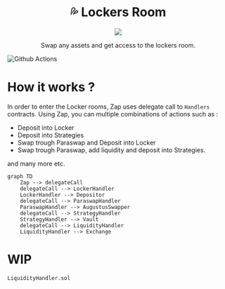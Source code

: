 # <h1 align="center"> 💦 Lockers Room</h1>
<p align="center">
    <img src="https://media.giphy.com/media/enVAELA3hZrP5blXVG/giphy.gif">
</p>
<p align="center"> Swap any assets and get access to the lockers room.</p>

![Github Actions](https://github.com/kobe-eth/lockers-room/workflows/CI/badge.svg)

# How it works ?

In order to enter the Locker rooms, Zap uses delegate call to `Handlers` contracts.
Using Zap, you can multiple combinations of actions such as :
- Deposit into Locker
- Deposit into Strategies
- Swap trough Paraswap and Deposit into Locker
- Swap trough Paraswap, add liquidity and deposit into Strategies.

and many more etc.

```mermaid
graph TD
	Zap --> delegateCall
	delegateCall --> LockerHandler
	LockerHandler --> Depositor
    delegateCall --> ParaswapHandler
    ParaswapHandler --> AugustusSwapper
    delegateCall --> StrategyHandler
    StrategyHandler --> Vault
    delegateCall --> LiquidityHandler
    LiquidityHandler --> Exchange
```

# WIP
`LiquidityHandler.sol`